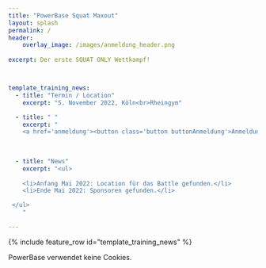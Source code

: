 ```yaml
---
title: "PowerBase Squat Maxout"
layout: splash
permalink: /
header:
    overlay_image: /images/anmeldung_header.png
  
excerpt: Der erste SQUAT ONLY Wettkampf!



template_training_news:
  - title: "Termin / Location"
    excerpt: "5. November 2022, Köln<br>Rheingym"

  - title: " "
    excerpt: "
    <a href='anmeldung'><button class='button buttonAnmeldung'>Anmeldung</button></a>"
  
   
    
  - title: "News"
    excerpt: "<ul>
    
    <li>Anfang Mai 2022: Location für das Battle gefunden.</li>
    <li>Ende Mai 2022: Sponsoren gefunden.</li>

 </ul>
    "

---
```


{% include feature_row id="template_training_news" %}


PowerBase verwendet keine Cookies. 

